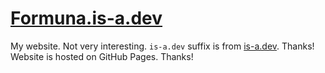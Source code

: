 # [Formuna.is-a.dev](https://formuna.is-a.dev)

My website. Not very interesting.
`is-a.dev` suffix is from [is-a.dev](https://is-a.dev/). Thanks!
Website is hosted on GitHub Pages. Thanks!
